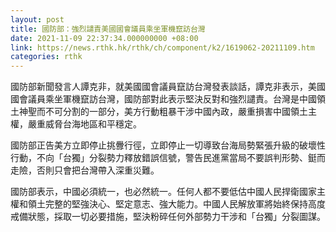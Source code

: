 ```yaml
---
layout: post
title: 國防部：強烈譴責美國國會議員乘坐軍機竄訪台灣
date: 2021-11-09 22:37:34.000000000 +08:00
link: https://news.rthk.hk/rthk/ch/component/k2/1619062-20211109.htm
categories: rthk
---
```


國防部新聞發言人譚克非，就美國國會議員竄訪台灣發表談話，譚克非表示，美國國會議員乘坐軍機竄訪台灣，國防部對此表示堅決反對和強烈譴責。台灣是中國領土神聖而不可分割的一部分，美方行動粗暴干涉中國內政，嚴重損害中國領土主權，嚴重威脅台海地區和平穩定。

國防部正告美方立即停止挑釁行徑，立即停止一切導致台海局勢緊張升級的破壞性行動，不向「台獨」分裂勢力釋放錯誤信號，警告民進黨當局不要誤判形勢、鋌而走險，否則只會把台灣帶入深重災難。

國防部表示，中國必須統一，也必然統一。任何人都不要低估中國人民捍衛國家主權和領土完整的堅強決心、堅定意志、強大能力。中國人民解放軍將始終保持高度戒備狀態，採取一切必要措施，堅決粉碎任何外部勢力干涉和「台獨」分裂圖謀。

